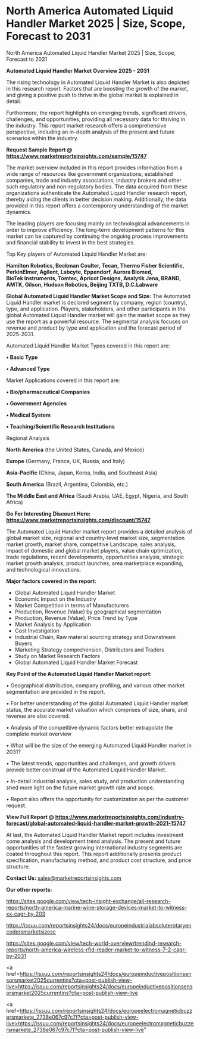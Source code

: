 # North America Automated Liquid Handler Market 2025 | Size, Scope, Forecast to 2031
North America Automated Liquid Handler Market 2025 | Size, Scope, Forecast to 2031

<Strong> Automated Liquid Handler Market Overview 2025 - 2031</strong>

The rising technology in Automated Liquid Handler Market is also depicted in this research report. Factors that are boosting the growth of the market, and giving a positive push to thrive in the global market is explained in detail.

Furthermore, the report highlights on emerging trends, significant drivers, challenges, and opportunities, providing all necessary data for thriving in the industry. This report market research offers a comprehensive perspective, including an in-depth analysis of the present and future scenarios within the industry.

<strong>Request Sample Report @ <a href=https://www.marketreportsinsights.com/sample/15747>https://www.marketreportsinsights.com/sample/15747</a></strong>

The market overview included in this report provides information from a wide range of resources like government organizations, established companies, trade and industry associations, industry brokers and other such regulatory and non-regulatory bodies. The data acquired from these organizations authenticate the Automated Liquid Handler research report, thereby aiding the clients in better decision making. Additionally, the data provided in this report offers a contemporary understanding of the market dynamics.

The leading players are focusing mainly on technological advancements in order to improve efficiency. The long-term development patterns for this market can be captured by continuing the ongoing process improvements and financial stability to invest in the best strategies.

Top Key players of Automated Liquid Handler Market are:

<strong>Hamilton Robotics, Beckman Coulter, Tecan, Thermo Fisher Scientific, PerkinElmer, Agilent, Labcyte, Eppendorf, Aurora Biomed, BioTek Instruments, Tomtec, Apricot Designs, Analytik Jena, BRAND, AMTK, Gilson, Hudson Robotics, Beijing TXTB, D.C.Labware</strong>

<strong><b>Global Automated Liquid Handler Market Scope and Size:</b></strong>
The Automated Liquid Handler market is declared segment by company, region (country), type, and application. Players, stakeholders, and other participants in the global Automated Liquid Handler market will gain the market scope as they use the report as a powerful resource. The segmental analysis focuses on revenue and product by type and application and the forecast period of 2025-2031.

Automated Liquid Handler Market Types covered in this report are:

<strong>• Basic Type

• Advanced Type</strong>

Market Applications covered in this report are:

<strong>• Bio/pharmaceutical Companies

• Government Agencies

• Medical System

• Teaching/Scientific Research Institutions</strong> 

Regional Analysis

<strong>North America</strong> (the United States, Canada, and Mexico)

<strong>Europe</strong> (Germany, France, UK, Russia, and Italy)

<strong>Asia-Pacific</strong> (China, Japan, Korea, India, and Southeast Asia)

<strong>South America</strong> (Brazil, Argentina, Colombia, etc.)

<strong>The Middle East and Africa</strong> (Saudi Arabia, UAE, Egypt, Nigeria, and South Africa)

<strong>Go For Interesting Discount Here: <a href=https://www.marketreportsinsights.com/discount/15747>https://www.marketreportsinsights.com/discount/15747</a></strong>

The Automated Liquid Handler market report provides a detailed analysis of global market size, regional and country-level market size, segmentation market growth, market share, competitive Landscape, sales analysis, impact of domestic and global market players, value chain optimization, trade regulations, recent developments, opportunities analysis, strategic market growth analysis, product launches, area marketplace expanding, and technological innovations.

<strong><b>Major factors covered in the report:</b></strong>
<ul>
  <li>Global Automated Liquid Handler Market </li>
  <li>Economic Impact on the Industry</li>
  <li>Market Competition in terms of Manufacturers</li>
  <li>Production, Revenue (Value) by geographical segmentation</li>
  <li>Production, Revenue (Value), Price Trend by Type</li>
  <li>Market Analysis by Application</li>
  <li>Cost Investigation</li>
  <li>Industrial Chain, Raw material sourcing strategy and Downstream Buyers</li>
  <li>Marketing Strategy comprehension, Distributors and Traders</li>
  <li>Study on Market Research Factors</li>
  <li>Global Automated Liquid Handler Market Forecast</li>
</ul>

<strong><b>Key Point of the Automated Liquid Handler Market report:</b></strong>

• Geographical distribution, company profiling, and various other market segmentation are provided in the report.

• For better understanding of the global Automated Liquid Handler market status, the accurate market valuation which comprises of size, share, and revenue are also covered.

• Analysis of the competitive dynamic factors better extrapolate the complete market overview

• What will be the size of the emerging Automated Liquid Handler market in 2031?

• The latest trends, opportunities and challenges, and growth drivers provide better construal of the Automated Liquid Handler Market.

• In-detail industrial analysis, sales study, and production understanding shed more light on the future market growth rate and scope.

• Report also offers the opportunity for customization as per the customer request.

<strong><b>View Full Report @ <a href=https://www.marketreportsinsights.com/industry-forecast/global-automated-liquid-handler-market-growth-2021-15747>https://www.marketreportsinsights.com/industry-forecast/global-automated-liquid-handler-market-growth-2021-15747</a></b></strong>


At last, the Automated Liquid Handler Market report includes investment come analysis and development trend analysis. The present and future opportunities of the fastest growing international industry segments are coated throughout this report. This report additionally presents product specification, manufacturing method, and product cost structure, and price structure.

<strong>Contact Us:</strong>
sales@marketreportsinsights.com

<strong>Our other reports:</strong>

<a href=https://sites.google.com/view/tech-insight-exchange/all-research-reports/north-america-marine-wine-storage-devices-market-to-witness-xx-cagr-by-203>https://sites.google.com/view/tech-insight-exchange/all-research-reports/north-america-marine-wine-storage-devices-market-to-witness-xx-cagr-by-203</a>

<a href=https://issuu.com/reportsinsights24/docs/europeindustrialabsoluterotaryencodersmarketsizesc>https://issuu.com/reportsinsights24/docs/europeindustrialabsoluterotaryencodersmarketsizesc</a>

<a href=https://sites.google.com/view/tech-world-overview/trendind-research-reports/north-america-wireless-rfid-reader-market-to-witness-7-2-cagr-by-2031>https://sites.google.com/view/tech-world-overview/trendind-research-reports/north-america-wireless-rfid-reader-market-to-witness-7-2-cagr-by-2031</a>

<a href=https://issuu.com/reportsinsights24/docs/europeinductivepositionsensorsmarket2025currentins?cta=post-publish-view-live>https://issuu.com/reportsinsights24/docs/europeinductivepositionsensorsmarket2025currentins?cta=post-publish-view-live</a>

<a href=https://issuu.com/reportsinsights24/docs/europeelectromagneticbuzzersmarkete_2738e067c97c7f?cta=post-publish-view-live>https://issuu.com/reportsinsights24/docs/europeelectromagneticbuzzersmarkete_2738e067c97c7f?cta=post-publish-view-live</a>"
